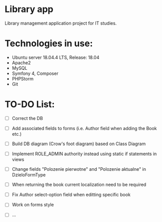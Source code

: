 # Library app
Library management application project for IT studies.

# Technologies in use:
- Ubuntu server 18.04.4 LTS, Release: 18.04
- Apache2
- MySQL
- Symfony 4, Composer
- PHPStorm
- Git

# TO-DO List:
- [ ] Correct the DB
- [ ] Add associated fields to forms (i.e. Author field when adding the Book etc.)
- [ ] Build DB diagram (Crow's foot diagram) based on Class Diagram 
- [ ] Implement ROLE_ADMIN authority instead using static if statements in views
- [ ] Change fields "Polozenie pierwotne" and "Polozenie aktualne" in DzieloFormType
- [ ] When returning the book current localization need to be required
- [ ] Fix Author select-option field when editting specific book
- [ ] Work on forms style
- [ ] ...


